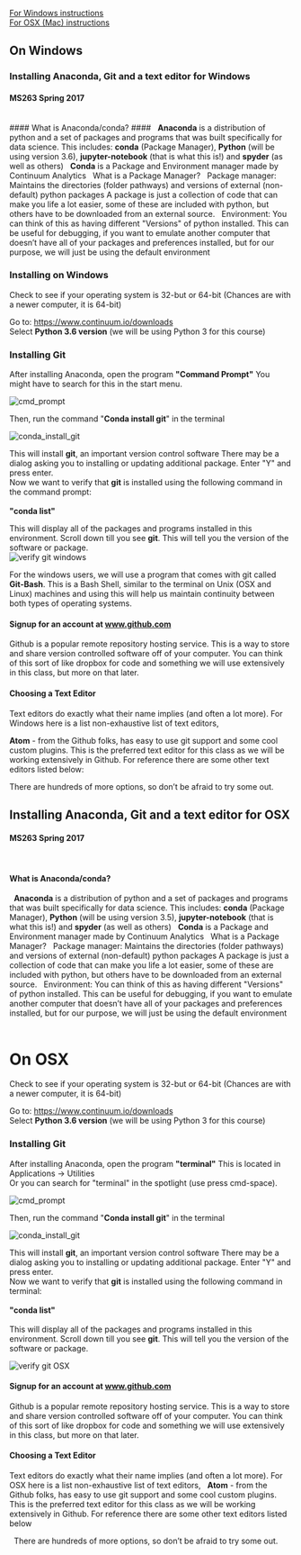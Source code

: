 [For Windows instructions](#on-windows)<br>
[For OSX (Mac) instructions](#on-osx)


## On Windows ##
<h3>Installing Anaconda, Git and a text editor for Windows </h3>
<h4>MS263 Spring 2017</h4>
<br>
#### What is Anaconda/conda? ####
 
<b>Anaconda</b> is a distribution of python and a set of packages and programs that was built specifically for data science.
This includes: <b>conda</b> (Package Manager), <b>Python</b> (will be using version 3.6), <b>jupyter-notebook</b> (that is what this is!) and  <b>spyder</b> (as well as others)
 
<b>Conda</b> is a Package and Environment manager made by Continuum Analytics
 
What is a Package Manager?
 
Package manager: Maintains the directories (folder pathways) and versions of external (non-default) python packages
A package is just a collection of code that can make you life a lot easier, some of these are included with python, but others have to be downloaded from an external source.
 
Environment: You can think of this as having different "Versions" of python installed. This can be useful for debugging, if you want to emulate another computer that doesn’t have all of your packages and preferences installed, but for our purpose, we will just be using the default environment

### Installing on Windows ###
Check to see if your operating system is 32-but or 64-bit (Chances are with a newer computer, it is 64-bit)

Go to: https://www.continuum.io/downloads <br>
Select <b>Python 3.6 version</b> (we will be using Python 3 for this course)


### Installing Git ###
After installing Anaconda, open the program <b>"Command Prompt"</b>
You might have to search for this in the start menu.<br>


![cmd_prompt](images/comd_prompt_windows.png)

Then, run the command "<b>Conda install git</b>" in the terminal

![conda_install_git](images/conda_install_git_wind.png)


This will install <b>git</b>, an important version control software  There may be a dialog asking you to installing or updating additional package. Enter "Y" and press enter.<br>
Now we want to verify that <b>git</b> is installed using the following command in the command prompt:<br><br>
<b>"conda list"</b>


This will display all of the packages and programs installed in this environment. Scroll down till you see <b>git</b>. This will tell you the version of the software or package.<br>
![verify git windows](images/verify_git_windows.png)

For the windows users, we will use a program that comes with git called <b>Git-Bash</b>. This is a Bash Shell, similar to the terminal on Unix (OSX and Linux) machines and using this will help us maintain continuity between both types of operating systems.

#### Signup for an account at <a>www.github.com</a> ####
Github is a popular remote repository hosting service. This is a way to store and share version controlled software off of your computer. You can think of this sort of like dropbox for code and something we will use extensively in this class, but more on that later.

#### Choosing a Text Editor ####
Text editors do exactly what their name implies (and often a lot more).
For Windows here is a list non-exhaustive list of text editors,

<b>Atom</b> - from the Github folks, has easy to use git support and some cool custom plugins. This is the preferred text editor for this class as we will be working extensively in Github. For reference there are some other text editors listed below:

There are hundreds of more options, so don’t be afraid to try some out.



<a name="osx_anchor"><h2>Installing Anaconda, Git and a text editor for OSX </h2></a><h4>MS263 Spring 2017</h4>
<br>
#### What is Anaconda/conda? ####
 
<b>Anaconda</b> is a distribution of python and a set of packages and programs that was built specifically for data science.
This includes: <b>conda</b> (Package Manager), <b>Python</b> (will be using version 3.5), <b>jupyter-notebook</b> (that is what this is!) and  <b>spyder</b> (as well as others)
 
<b>Conda</b> is a Package and Environment manager made by Continuum Analytics
 
What is a Package Manager?
 
Package manager: Maintains the directories (folder pathways) and versions of external (non-default) python packages
A package is just a collection of code that can make you life a lot easier, some of these are included with python, but others have to be downloaded from an external source.
 
Environment: You can think of this as having different "Versions" of python installed. This can be useful for debugging, if you want to emulate another computer that doesn’t have all of your packages and preferences installed, but for our purpose, we will just be using the default environment
<br>
<br>
# On OSX #
Check to see if your operating system is 32-but or 64-bit (Chances are with a newer computer, it is 64-bit)

Go to: https://www.continuum.io/downloads <br>
Select <b>Python 3.6 version</b> (we will be using Python 3 for this course)



### Installing Git ###
After installing Anaconda, open the program <b>"terminal"</b>
This is located in Applications -> Utilities<br>
Or you can search for "terminal" in the spotlight (use press cmd-space).

![cmd_prompt](images/comd_prompt_osx.png)<br>

Then, run the command "<b>Conda install git</b>" in the terminal

![conda_install_git](images/conda_install_git_os.png)

This will install <b>git</b>, an important version control software  There may be a dialog asking you to installing or updating additional package. Enter "Y" and press enter.<br>
Now we want to verify that <b>git</b> is installed using the following command in terminal:<br><br>
<b>"conda list"</b>
<br><br>
This will display all of the packages and programs installed in this environment. Scroll down till you see <b>git</b>. This will tell you the version of the software or package. <br>

![verify git OSX](images/verify_git_osx.png)


#### Signup for an account at <a>www.github.com</a> ####
Github is a popular remote repository hosting service. This is a way to store and share version controlled software off of your computer. You can think of this sort of like dropbox for code and something we will use extensively in this class, but more on that later.

#### Choosing a Text Editor ####
Text editors do exactly what their name implies (and often a lot more).
For OSX here is a list non-exhaustive list of text editors,
 
<b>Atom</b> - from the Github folks, has easy to use git support and some cool custom plugins. This is the preferred text editor for this class as we will be working extensively in Github. For reference there are some other text editors listed below

 
There are hundreds of more options, so don’t be afraid to try some out.
